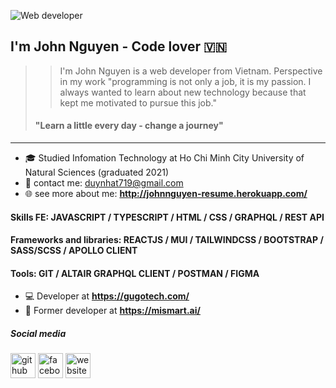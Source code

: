 ![Web developer](https://i.pinimg.com/originals/f2/0e/2b/f20e2baf0fcb964c9e2dc030ab66d72c.jpg)
## I'm John Nguyen - Code lover 🇻🇳

>> I'm John Nguyen is a  web developer from Vietnam. Perspective in my work "programming is not only a job, it is my passion. I always wanted to learn about new technology because that kept me motivated to pursue this job."
> #### "Learn a little every day - change a journey"

----

- :mortar_board: Studied Infomation Technology at Ho Chi Minh City University of Natural Sciences (graduated 2021)
- :fax: contact me: duynhat719@gmail.com
- :globe_with_meridians: see more about me: **http://johnnguyen-resume.herokuapp.com/**


#### Skills FE: JAVASCRIPT / TYPESCRIPT / HTML / CSS / GRAPHQL / REST API
#### Frameworks and libraries: REACTJS / MUI / TAILWINDCSS / BOOTSTRAP / SASS/SCSS / APOLLO CLIENT
#### Tools: GIT / ALTAIR GRAPHQL CLIENT / POSTMAN / FIGMA

- :computer: Developer at **https://gugotech.com/**
- :office: Former developer at **https://mismart.ai/**


##### Social media
[<img src='https://cdn.jsdelivr.net/npm/simple-icons@3.0.1/icons/github.svg' alt='github' height='40'>](https://github.com/duynhat369)  [<img src='https://cdn.jsdelivr.net/npm/simple-icons@3.0.1/icons/facebook.svg' alt='facebook' height='40'>](https://www.facebook.com/DuyNhat.Developer/)  [<img src='https://cdn.jsdelivr.net/npm/simple-icons@3.0.1/icons/icloud.svg' alt='website' height='40'>](http://johnnguyen-resume.herokuapp.com/)  


 
